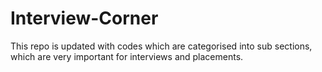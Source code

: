# Interview-Corner
This repo is updated with codes which are categorised into sub sections, which are very important for interviews and placements.
